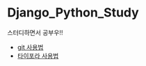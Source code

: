 # Django_Python_Study
스터디하면서 공부우!!

- [git 사용법](https://github.com/YeongSeonKim/Git/blob/master/Git%20%EC%82%AC%EC%9A%A9%ED%95%98%EA%B8%B0.md)
- [타이포라 사용법](https://github.com/YeongSeonKim/Django_Python_Study/blob/master/Typora%20%EC%82%AC%EC%9A%A9%EB%B2%95.md)
